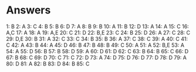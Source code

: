 # Answers
1: B
2: A
3: C
4: B
5: B
6: D
7: A
8: B
9: B
10: A
11: B
12: D
13: A
14: A
15: C
16: A,C
17: A
18: A
19: A,E
20: C
21: D
22: B,E
23: C
24: B
25: D
26: A
27: C
28: C
29: D,E
30: B
31: A
32: C
33: C
34: B
35: B
36: A
37: C
38: C
39: A
40: C
41: C
42: A
43: B
44: A
45: D
46: B
47: B
48: B
49: C
50: A
51: A
52: B,E
53: A
54: A
55: D
56: B
57: B
58: D
59: A
60: D
61: D
62: C
63: B
64: B
65: C
66: D
67: B
68: C
69: D
70: C
71: C
72: D
73: A
74: D
75: D
76: D
77: D
78: D
79: A
80: D
81: A
82: B
83: D
84: B
85: C
